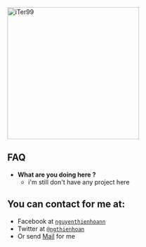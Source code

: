 <img src="https://nguyenthienhoan.github.io/repo/CydiaIcon.png?v=3&s=200" alt="iTer99" width="300" height="300">

## FAQ
- **What are you doing here ?**
    - i'm still don't have any project here


## You can contact for me at:

- Facebook at <a href="http://www.facebook.com/nguyenthienhoann" target="_blank">`nguyenthienhoann`</a>
- Twitter at <a href="http://twitter.com/ngthienhoan" target="_blank">`@ngthienhoan`</a>
- Or send [Mail](mailto:hoan.nguyen.16999@gmail.com) for me
